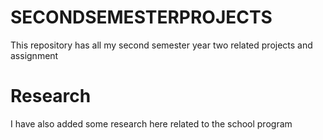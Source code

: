 # SECONDSEMESTERPROJECTS
This repository has all my second semester year two related projects and assignment 
# Research
I have also added some research here related to the school program

